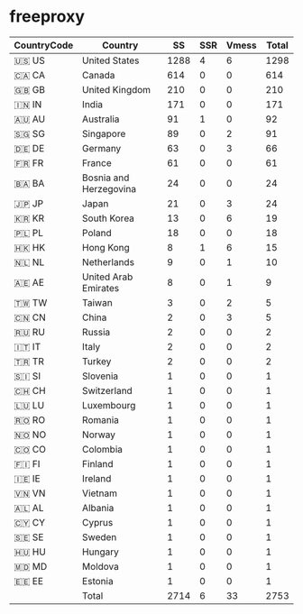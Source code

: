 # freeproxy

|CountryCode|Country|SS|SSR|Vmess|Total|
|  ----  | ----  |  ----  | ----  |  ----  | ----  |
|🇺🇸 US|United States|1288|4|6|1298|
|🇨🇦 CA|Canada|614|0|0|614|
|🇬🇧 GB|United Kingdom|210|0|0|210|
|🇮🇳 IN|India|171|0|0|171|
|🇦🇺 AU|Australia|91|1|0|92|
|🇸🇬 SG|Singapore|89|0|2|91|
|🇩🇪 DE|Germany|63|0|3|66|
|🇫🇷 FR|France|61|0|0|61|
|🇧🇦 BA|Bosnia and Herzegovina|24|0|0|24|
|🇯🇵 JP|Japan|21|0|3|24|
|🇰🇷 KR|South Korea|13|0|6|19|
|🇵🇱 PL|Poland|18|0|0|18|
|🇭🇰 HK|Hong Kong|8|1|6|15|
|🇳🇱 NL|Netherlands|9|0|1|10|
|🇦🇪 AE|United Arab Emirates|8|0|1|9|
|🇹🇼 TW|Taiwan|3|0|2|5|
|🇨🇳 CN|China|2|0|3|5|
|🇷🇺 RU|Russia|2|0|0|2|
|🇮🇹 IT|Italy|2|0|0|2|
|🇹🇷 TR|Turkey|2|0|0|2|
|🇸🇮 SI|Slovenia|1|0|0|1|
|🇨🇭 CH|Switzerland|1|0|0|1|
|🇱🇺 LU|Luxembourg|1|0|0|1|
|🇷🇴 RO|Romania|1|0|0|1|
|🇳🇴 NO|Norway|1|0|0|1|
|🇨🇴 CO|Colombia|1|0|0|1|
|🇫🇮 FI|Finland|1|0|0|1|
|🇮🇪 IE|Ireland|1|0|0|1|
|🇻🇳 VN|Vietnam|1|0|0|1|
|🇦🇱 AL|Albania|1|0|0|1|
|🇨🇾 CY|Cyprus|1|0|0|1|
|🇸🇪 SE|Sweden|1|0|0|1|
|🇭🇺 HU|Hungary|1|0|0|1|
|🇲🇩 MD|Moldova|1|0|0|1|
|🇪🇪 EE|Estonia|1|0|0|1|
||Total|2714|6|33|2753|
